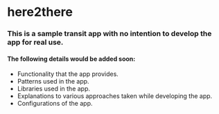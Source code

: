 # here2there

### This is a sample transit app with no intention to develop the app for real use.

#### The following details would be added soon:
* Functionality that the app provides.
* Patterns used in the app.
* Libraries used in the app.
* Explanations to various approaches taken while developing the app.
* Configurations of the app.
